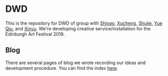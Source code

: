 # DWD

This is the repository for DWD of group with [Shiyao](https://github.com/BillShiyaoZhang "GitHub profile"), [Xucheng](https://github.com/Xuchengchen "GitHub profile"), [Shujie](https://github.com/dushujie "GitHub profile"), [Yue Qiu](https://github.com/Joyyyyyyyy "GitHub profile"), and [Xinyu](https://github.com/xinyu314 "GitHub profile").  We're developing creative service/installation for the Edinburgh Art Festival 2019.

## Blog

There are several pages of blog we wrote recording our ideas and development procedure. You can find the index [here](https://billshiyaozhang.github.io/DWD/ "Blog index").